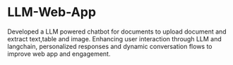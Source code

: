 # LLM-Web-App
Developed a LLM powered chatbot for documents to upload document and extract text,table and image. Enhancing user interaction through LLM and langchain, personalized responses and dynamic conversation flows to improve web app and engagement.
